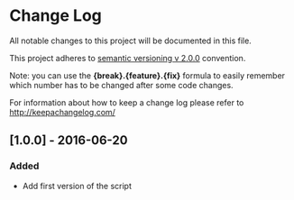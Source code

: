 # Change Log
All notable changes to this project will be documented in this file.

This project adheres to [semantic versioning v 2.0.0](http://semver.org/)
convention.

Note: you can use the **{break}.{feature}.{fix}** formula to easily remember
which number has to be changed after some code changes.

For information about how to keep a change log please refer to
http://keepachangelog.com/

## [1.0.0] - 2016-06-20
### Added
- Add first version of the script
